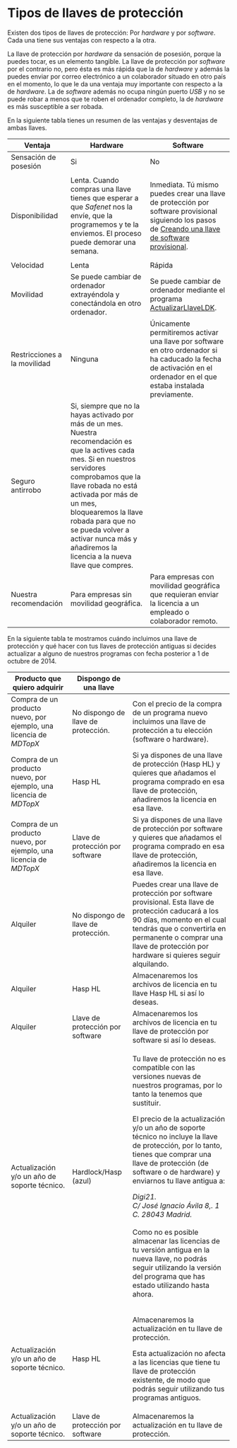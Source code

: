 # Tipos de llaves de protección

Existen dos tipos de llaves de protección: Por _hardware_ y por _software_. Cada una tiene sus ventajas con respecto a la otra.

La llave de protección por _hardware_ da sensación de posesión, porque la puedes tocar, es un elemento tangible. La llave de protección por _software_ por el contrario no, pero ésta es más rápida que la de _hardware_ y además la puedes enviar por correo electrónico a un colaborador situado en otro país en el momento, lo que le da una ventaja muy importante con respecto a la de _hardware_. La de _software_ además no ocupa ningún puerto _USB_ y no se puede robar a menos que te roben el ordenador completo, la de _hardware_ es más susceptible a ser robada.

En la siguiente tabla tienes un resumen de las ventajas y desventajas de ambas llaves.&#x20;

| Ventaja                      | Hardware                                                                                                                                                                                                                                                                                                                                    | Software                                                                                                                                                                                                                                                                                                                                                                                                                                                                                                                            |
| ---------------------------- | ------------------------------------------------------------------------------------------------------------------------------------------------------------------------------------------------------------------------------------------------------------------------------------------------------------------------------------------- | ----------------------------------------------------------------------------------------------------------------------------------------------------------------------------------------------------------------------------------------------------------------------------------------------------------------------------------------------------------------------------------------------------------------------------------------------------------------------------------------------------------------------------------- |
| Sensación de posesión        | Si                                                                                                                                                                                                                                                                                                                                          | No                                                                                                                                                                                                                                                                                                                                                                                                                                                                                                                                  |
| Disponibilidad               | Lenta. Cuando compras una llave tienes que esperar a que _Safenet_ nos la envíe, que la programemos y te la enviemos. El proceso puede demorar una semana.                                                                                                                                                                                  | <p>Inmediata. Tú mismo puedes crear una llave de protección por software provisional siguiendo los pasos de [Creando una llave de software provisional](/acerca-llaves-proteccion/obtener-una-llave-de-proteccion/creando-llave-provisional.md).</p> |
| Velocidad                    | Lenta                                                                                                                                                                                                                                                                                                                                       | Rápida                                                                                                                                                                                                                                                                                                                                                                                                                                                                                                                              |
| Movilidad                    | Se puede cambiar de ordenador extrayéndola y conectándola en otro ordenador.                                                                                                                                                                                                                                                                | Se puede cambiar de ordenador mediante el programa [ActualizarLlaveLDK](/acerca-llaves-proteccion/obtener-una-llave-de-proteccion/actualizando-tu-llave-de-proteccion/actualizando-llave-hasp-hl/).                                                                                                                                                                                                                                                                                           |
| Restricciones a la movilidad | Ninguna                                                                                                                                                                                                                                                                                                                                     | Únicamente permitiremos activar una llave por software en otro ordenador si ha caducado la fecha de activación en el ordenador en el que estaba instalada previamente.                                                                                                                                                                                                                                                                                                                                                              |
| Seguro antirrobo             | Si, siempre que no la hayas activado por más de un mes. Nuestra recomendación es que la actives cada mes. Si en nuestros servidores comprobamos que la llave robada no está activada por más de un mes, bloquearemos la llave robada para que no se pueda volver a activar nunca más y añadiremos la licencia a la nueva llave que compres. |                                                                                                                                                                                                                                                                                                                                                                                                                                                                                                                                     |
| Nuestra recomendación        | Para empresas sin movilidad geográfica.                                                                                                                                                                                                                                                                                                     | Para empresas con movilidad geográfica que requieran enviar la licencia a un empleado o colaborador remoto.                                                                                                                                                                                                                                                                                                                                                                                                                         |

En la siguiente tabla te mostramos cuándo incluimos una llave de protección y qué hacer con tus llaves de protección antiguas si decides actualizar a alguno de nuestros programas con fecha posterior a 1 de octubre de 2014.

| Producto que quiero adquirir                                       | Dispongo de una llave               |                                                                                                                                                                                                                                                                                                                                                                                                                                                                                                                                                                                                                                                             |
| ------------------------------------------------------------------ | ----------------------------------- | ----------------------------------------------------------------------------------------------------------------------------------------------------------------------------------------------------------------------------------------------------------------------------------------------------------------------------------------------------------------------------------------------------------------------------------------------------------------------------------------------------------------------------------------------------------------------------------------------------------------------------------------------------------- |
| Compra de un producto nuevo, por ejemplo, una licencia de _MDTopX_ | No dispongo de llave de protección. | Con el precio de la compra de un programa nuevo incluimos una llave de protección a tu elección (software o hardware).                                                                                                                                                                                                                                                                                                                                                                                                                                                                                                                                      |
| Compra de un producto nuevo, por ejemplo, una licencia de _MDTopX_ | Hasp HL                             | Si ya dispones de una llave de protección (Hasp HL) y quieres que añadamos el programa comprado en esa llave de protección, añadiremos la licencia en esa llave.                                                                                                                                                                                                                                                                                                                                                                                                                                                                                            |
| Compra de un producto nuevo, por ejemplo, una licencia de _MDTopX_ | Llave de protección por software    | Si ya dispones de una llave de protección por software y quieres que añadamos el programa comprado en esa llave de protección, añadiremos la licencia en esa llave.                                                                                                                                                                                                                                                                                                                                                                                                                                                                                         |
| Alquiler                                                           | No dispongo de llave de protección. | Puedes crear una llave de protección por software provisional. Esta llave de protección caducará a los 90 días, momento en el cual tendrás que o convertirla en permanente o comprar una llave de protección por hardware si quieres seguir alquilando.                                                                                                                                                                                                                                                                                                                                                                                                     |
| Alquiler                                                           | Hasp HL                             | Almacenaremos los archivos de licencia en tu llave Hasp HL si así lo deseas.                                                                                                                                                                                                                                                                                                                                                                                                                                                                                                                                                                                |
| Alquiler                                                           | Llave de protección por software    | Almacenaremos los archivos de licencia en tu llave de protección por software si así lo deseas.                                                                                                                                                                                                                                                                                                                                                                                                                                                                                                                                                             |
| Actualización y/o un año de soporte técnico.                       | Hardlock/Hasp (azul)                | <p>Tu llave de protección no es compatible con las versiones nuevas de nuestros programas, por lo tanto la tenemos que sustituir.<br></p><p>El precio de la actualización y/o un año de soporte técnico no incluye la llave de protección, por lo tanto, tienes que comprar una llave de protección (de software o de hardware) y enviarnos tu llave antigua a:</p><p><em>Digi21.</em><br><em>C/ José Ignacio Ávila 8,. 1 C. 28043 Madrid.</em><br><em></em><br><em></em>Como no es posible almacenar las licencias de tu versión antigua en la nueva llave, no podrás seguir utilizando la versión del programa que has estado utilizando hasta ahora.</p> |
| Actualización y/o un año de soporte técnico.                       | Hasp HL                             | <p>Almacenaremos la actualización en tu llave de protección.</p><p>Esta actualización no afecta a las licencias que tiene tu llave de protección existente, de modo que podrás seguir utilizando tus programas antiguos.</p>                                                                                                                                                                                                                                                                                                                                                                                                                                |
| Actualización y/o un año de soporte técnico.                       | Llave de protección por software    | Almacenaremos la actualización en tu llave de protección.                                                                                                                                                                                                                                                                                                                                                                                                                                                                                                                                                                                                   |
